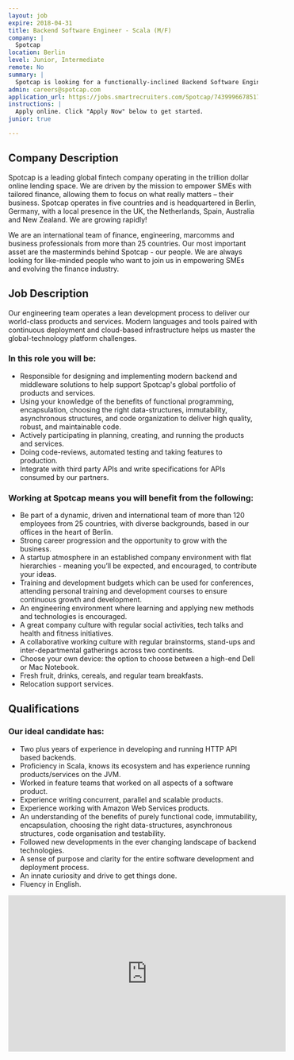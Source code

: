 ```yaml
---
layout: job
expire: 2018-04-31
title: Backend Software Engineer - Scala (M/F)
company: |
  Spotcap
location: Berlin
level: Junior, Intermediate
remote: No
summary: |
  Spotcap is looking for a functionally-inclined Backend Software Engineer to join us in Berlin. Our engineering team operates a lean development process to deliver our world-class products and services. Modern languages and tools paired with continuous deployment and cloud-based infrastructure helps us master the global-technology platform challenges.
admin: careers@spotcap.com
application_url: https://jobs.smartrecruiters.com/Spotcap/743999667851789-backend-software-engineer-scala-m-f-berlin?trid=0f5e9691-9be7-4664-bdc6-0f5eb2da6c37
instructions: |
  Apply online. Click "Apply Now" below to get started.
junior: true

---
```


<!-- break -->

## Company Description

Spotcap is a leading global fintech company operating in the trillion dollar online lending space. We are driven by the mission to empower SMEs with tailored finance, allowing them to focus on what really matters – their business. Spotcap operates in five countries and is headquartered in Berlin, Germany, with a local presence in the UK, the Netherlands, Spain, Australia and New Zealand. We are growing rapidly!

We are an international team of finance, engineering, marcomms and business professionals from more than 25 countries. Our most important asset are the masterminds behind Spotcap - our people. We are always looking for like-minded people who want to join us in empowering SMEs and evolving the finance industry.

## Job Description

Our engineering team operates a lean development process to deliver our world-class products and services. Modern languages and tools paired with continuous deployment and cloud-based infrastructure helps us master the global-technology platform challenges.

### In this role you will be:

- Responsible for designing and implementing modern backend and middleware solutions to help support Spotcap's global portfolio of products and services.
- Using your knowledge of the benefits of functional programming, encapsulation, choosing the right data-structures, immutability, asynchronous structures, and code organization to deliver high quality, robust, and maintainable code.
- Actively participating in planning, creating, and running the products and services.
- Doing code-reviews, automated testing and taking features to production.
- Integrate with third party APIs and write specifications for APIs consumed by our partners.

### Working at Spotcap means you will benefit from the following:

- Be part of a dynamic, driven and international team of more than 120 employees from 25 countries, with diverse backgrounds, based in our offices in the heart of Berlin. 
- Strong career progression and the opportunity to grow with the business. 
- A startup atmosphere in an established company environment with flat hierarchies - meaning you’ll be expected, and encouraged, to contribute your ideas.
- Training and development budgets which can be used for conferences, attending personal training and development courses to ensure continuous growth and development. 
- An engineering environment where learning and applying new methods and technologies is encouraged.
- A great company culture with regular social activities, tech talks and health and fitness initiatives. 
- A collaborative working culture with regular brainstorms, stand-ups and inter-departmental gatherings across two continents. 
- Choose your own device: the option to choose between a high-end Dell or Mac Notebook. 
- Fresh fruit, drinks, cereals, and regular team breakfasts. 
- Relocation support services. 

## Qualifications

### Our ideal candidate has:

- Two plus years of experience in developing and running HTTP API based backends.
- Proficiency in Scala, knows its ecosystem and has experience running products/services on the JVM.
- Worked in feature teams that worked on all aspects of a software product.
- Experience writing concurrent, parallel and scalable products.
- Experience working with Amazon Web Services products.
- An understanding of the benefits of purely functional code, immutability, encapsulation, choosing the right data-structures, asynchronous structures, code organisation and testability.
- Followed new developments in the ever changing landscape of backend technologies.
- A sense of purpose and clarity for the entire software development and deployment process.
- An innate curiosity and drive to get things done.
- Fluency in English.

<iframe width="560" height="315" src="https://www.youtube.com/embed/_6hSry8Sdn4" frameborder="0" allow="autoplay; encrypted-media" allowfullscreen></iframe>



